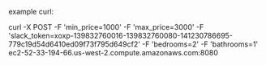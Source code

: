 example curl:

curl -X POST -F 'min_price=1000' -F 'max_price=3000' -F 'slack_token=xoxp-139832760016-139832760080-141230786695-779c19d54d6410ed09f73f795d649cf2' -F 'bedrooms=2' -F 'bathrooms=1' ec2-52-33-194-66.us-west-2.compute.amazonaws.com:8080
